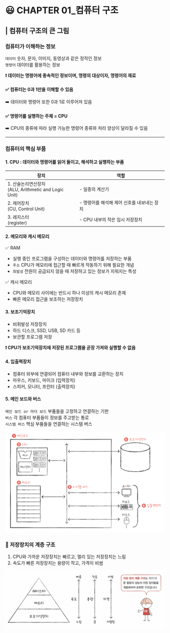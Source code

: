# 😃 CHAPTER 01_컴퓨터 구조
## | 컴퓨터 구조의 큰 그림
### 컴퓨터가 이해하는 정보

`데이터`
숫자, 문자, 이미지, 동영상과 같은 정적인 정보  
`명령어`
데이터를 활용하는 정보

**❗️ 데이터는 명령어에 종속적인 정보이며, 명령의 대상이자, 명령어의 재료**

#### ✅ 컴퓨터는 0과 1만을 이해할 수 있음   
  ➡️ 데이터와 명령어 또한 0과 1로 이루어져 있음
#### ✅ 명령어를 실행하는 주체 = CPU  
  ➡️ CPU의 종류에 따라 실행 가능한 명령어 종류와 처리 양상이 달라질 수 있음

---

### 컴퓨터의 핵심 부품

#### 1. CPU : 데이터와 명령어를 읽어 들이고, 해석하고 실행하는 부품
| 장치 | 역할 |
|---|---|
| 1. 산술논리연산장치<br/>(ALU, Arithmetic and Logic Unit) | - 일종의 계산기 |
| 2. 제어장치<br/>(CU, Control Unit) | - 명령어를 해석해 제어 신호를 내보내는 장치 |
| 3. 레지스터<br/>(register) | - CPU 내부의 작은 임시 저장장치 |

#### 2. 메모리와 캐시 메모리
✅ RAM
- 실행 중인 프로그램을 구성하는 데이터와 명령어를 저장하는 부품
- `주소` CPU가 메모리에 접근할 때 빠르게 작동하기 위해 필요한 개념
- `휘발성` 전원이 공급되지 않을 때 저장하고 있는 정보가 지워지는 특성

✅ 캐시 메모리
- CPU와 메모리 사이에는 반드시 하나 이상의 캐시 메모리 존재
- 빠른 메모리 접근을 보조하는 저장장치
#### 3. 보조기억장치
- 비휘발성 저장장치
- 하드 디스크, SSD, USB, SD 카드 등
- 보관할 프로그램 저장   

**❗️ CPU가 보조기억장치에 저장된 프로그램을 곧장 가져와 실행할 수 없음**

#### 4. 입출력장치
- 컴퓨터 외부에 연결되어 컴퓨터 내부와 정보를 교환하는 장치
- 마우스, 키보드, 마이크 (입력장치)
- 스피커, 모니터, 프린터 (출력장치)

#### 5. 메인 보드와 버스
`메인 보드 or 마더 보드` 부품들을 고정하고 연결하는 기판   
`버스` 각 컴퓨터 부품들이 정보를 주고받는 통로   
`시스템 버스` 핵심 부품들을 연결하는 시스템 버스

![메인 보드와 버스](./메인보드와%20버스.png)

### 🙌 저장장치의 계층 구조
1. CPU와 가까운 저장장치는 빠르고, 멀리 있는 저장장치는 느림
2. 속도가 빠른 저장장치는 용량이 작고, 가격이 비쌈

![](./저장장치의%20계층%20구조.png)
